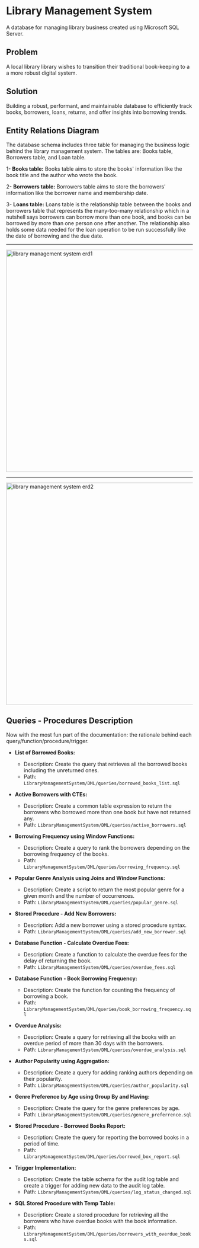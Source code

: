 # Library Management System

A database for managing library business created using Microsoft SQL Server.

## Problem

A local library library wishes to transition their traditional book-keeping to a a more robust digital system.

## Solution

Building a robust, performant, and maintainable database to efficiently track books, borrowers, loans, returns, and offer insights into borrowing trends.

## Entity Relations Diagram

The database schema includes three table for managing the business logic behind the library management system.
The tables are: Books table, Borrowers table, and Loan table.

1- **Books table:**
  Books table aims to store the books' information like the book title and the author who wrote the book.

2- **Borrowers table:**
  Borrowers table aims to store the borrowers' information like the borrower name and membership date.

3- **Loans table:**
  Loans table is the relationship table between the books and borrowers table that represents the many-too-many relationship which in a nutshell says borrowers can borrow more than one book, and books can be borrowed by more than one person one after another. The relationship also holds some data needed for the loan operation to be run successfully like the date of borrowing and the due date.

---

<img src="https://github.com/moustf/LibraryManagementSystem/assets/77394697/e85d2fac-df73-46a5-8799-2100310d8fd7" alt="library management system erd1" width="1200" height="600" />

---

<img src="https://github.com/moustf/LibraryManagementSystem/assets/77394697/c8a01346-199b-462b-90f2-cb36ba32354b" alt="library management system erd2" width="1200" height="600" />

## Queries - Procedures Description

Now with the most fun part of the documentation: the rationale behind each query/function/procedure/trigger.

- **List of Borrowed Books:**
  - Description: Create the query that retrieves all the borrowed books including the unreturned ones.
  - Path: `LibraryManagementSystem/DML/queries/borrowed_books_list.sql`

- **Active Borrowers with CTEs:**
  - Description: Create a common table expression to return the borrowers who borrowed more than one book but have not returned any.
  - Path: `LibraryManagementSystem/DML/queries/active_borrowers.sql`

- **Borrowing Frequency using Window Functions:**
  - Description: Create a query to rank the borrowers depending on the borrowing frequency of the books.
  - Path: `LibraryManagementSystem/DML/queries/borrowing_frequency.sql`

- **Popular Genre Analysis using Joins and Window Functions:**
  - Description: Create a script to return the most popular genre for a given month and the number of occurrences.
  - Path: `LibraryManagementSystem/DML/queries/popular_genre.sql`

- **Stored Procedure - Add New Borrowers:**
  - Description: Add a new borrower using a stored procedure syntax.
  - Path: `LibraryManagementSystem/DML/queries/add_new_borrower.sql`

- **Database Function - Calculate Overdue Fees:**
  - Description: Create a function to calculate the overdue fees for the delay of returning the book.
  - Path: `LibraryManagementSystem/DML/queries/overdue_fees.sql`

- **Database Function - Book Borrowing Frequency:**
  - Description: Create the function for counting the frequency of borrowing a book.
  - Path: `LibraryManagementSystem/DML/queries/book_borrowing_frequency.sql`

- **Overdue Analysis:**
  - Description: Create a query for retrieving all the books with an overdue period of more than 30 days with the borrowers.
  - Path: `LibraryManagementSystem/DML/queries/overdue_analysis.sql`

- **Author Popularity using Aggregation:**
  - Description: Create a query for adding ranking authors depending on their popularity.
  - Path: `LibraryManagementSystem/DML/queries/author_popularity.sql`

- **Genre Preference by Age using Group By and Having:**
  - Description: Create the query for the genre preferences by age.
  - Path: `LibraryManagementSystem/DML/queries/genere_preferrence.sql`

- **Stored Procedure - Borrowed Books Report:**
  - Description: Create the query for reporting the borrowed books in a period of time.
  - Path: `LibraryManagementSystem/DML/queries/borrowed_box_report.sql`

- **Trigger Implementation:**
  - Description: Create the table schema for the audit log table and create a trigger for adding new data to the audit log table.
  - Path: `LibraryManagementSystem/DML/queries/log_status_changed.sql`

- **SQL Stored Procedure with Temp Table:**
  - Description: Create a stored procedure for retrieving all the borrowers who have overdue books with the book information.
  - Path: `LibraryManagementSystem/DML/queries/borrowers_with_overdue_books.sql`

